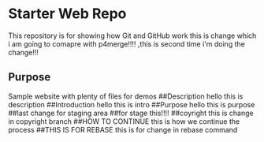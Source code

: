 # Starter Web Repo

This repository is for showing how Git and GitHub work
this is change which i am going to comapre with p4merge!!!!
,this is second time i'm doing the change!!!
## Purpose

Sample website with plenty of files for demos
##Description
hello this is description
##Introduction
hello this is intro
##Purpose
hello this is purpose
##last change
for staging area
##for stage
this!!!!
##coyright
this is change in copyright branch
##HOW TO CONTINUE
this is how we continue the process
##THIS IS FOR  REBASE
this is for change in rebase command
